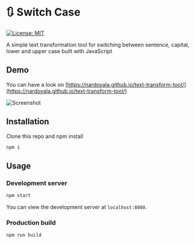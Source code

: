 # 🔃 Switch Case

[![License: MIT](https://img.shields.io/badge/License-MIT-blue.svg)](https://opensource.org/licenses/MIT)

A simple text transformation tool for switching between sentence, capital, lower and upper case built with JavaScript

## Demo

You can have a look on [https://nardoyala.github.io/text-transform-tool/](https://nardoyala.github.io/text-transform-tool/)

![Screenshot](https://github.com/nardoyala/text-transform-tool/tree/main/public/screenshot.png)

## Installation

Clone this repo and npm install

```bash
npm i
```

## Usage

### Development server

```bash
npm start
```

You can view the development server at `localhost:8080`.

### Production build

```bash
npm run build
```
